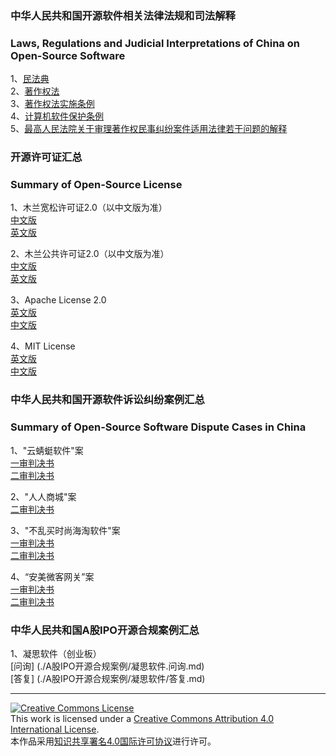 ### 中华人民共和国开源软件相关法律法规和司法解释
### Laws, Regulations and Judicial Interpretations of China on Open-Source Software
1、[民法典](./相关法律法规和司法解释/民法典.md)  
2、[著作权法](./相关法律法规和司法解释/著作权法.md)  
3、[著作权法实施条例](./相关法律法规和司法解释/著作权法实施条例.md)  
4、[计算机软件保护条例](./相关法律法规和司法解释/计算机软件保护条例.md)  
5、[最高人民法院关于审理著作权民事纠纷案件适用法律若干问题的解释](./相关法律法规和司法解释/最高人民法院关于审理著作权民事纠纷案件适用法律若干问题的解释.md)  

### 开源许可证汇总  
### Summary of Open-Source License  
1、木兰宽松许可证2.0（以中文版为准）  
[中文版](./开源许可证/木兰宽松许可证2.0/中文版.md)  
[英文版](./开源许可证/木兰宽松许可证2.0/英文版.md)  

2、木兰公共许可证2.0（以中文版为准）  
[中文版](./开源许可证/木兰公共许可证2.0/中文版.md)  
[英文版](./开源许可证/木兰公共许可证2.0/英文版.md)  

3、Apache License 2.0  
[英文版](./开源许可证/ApacheLicense2.0/英文版.md)  
[中文版](./开源许可证/ApacheLicense2.0/中文版.md)  

4、MIT License  
[英文版](./开源许可证/MITLicense/英文版.md)  
[中文版](./开源许可证/MITLicense/中文版.md)  

### 中华人民共和国开源软件诉讼纠纷案例汇总  
### Summary of Open-Source Software Dispute Cases in China  
1、"云蜻蜓软件"案  
[一审判决书](./以案释法/“云蜻蜓软件”案/一审判决书.md)  
[二审判决书](./以案释法/“云蜻蜓软件”案/二审判决书.md)  

2、"人人商城"案  
[二审判决书](./以案释法/“人人商城”案/二审判决书.md)  

3、"不乱买时尚海淘软件"案  
[一审判决书](./以案释法/“不乱买时尚海淘软件”案/一审判决书.md)  
[二审判决书](./以案释法/“不乱买时尚海淘软件”案/二审判决书.md)  

4、“安美微客网关”案  
[一审判决书](./以案释法/“安美微客网关”案/一审判决书.md)  
[二审判决书](./以案释法/“安美微客网关”案/二审判决书.md)  

### 中华人民共和国A股IPO开源合规案例汇总
1、凝思软件（创业板）  
[问询] (./A股IPO开源合规案例/凝思软件.问询.md)  
[答复] (./A股IPO开源合规案例/凝思软件/答复.md)  

***
<a rel="license" href="http://creativecommons.org/licenses/by/4.0/"><img alt="Creative Commons License" style="border-width:0" src="https://i.creativecommons.org/l/by/4.0/88x31.png" /></a><br />This work is licensed under a <a rel="license" href="http://creativecommons.org/licenses/by/4.0/">Creative Commons Attribution 4.0 International License</a>.<br />本作品采用<a rel="license" href="https://creativecommons.org/licenses/by/4.0/deed.zh">知识共享署名4.0国际许可协议</a>进行许可。
